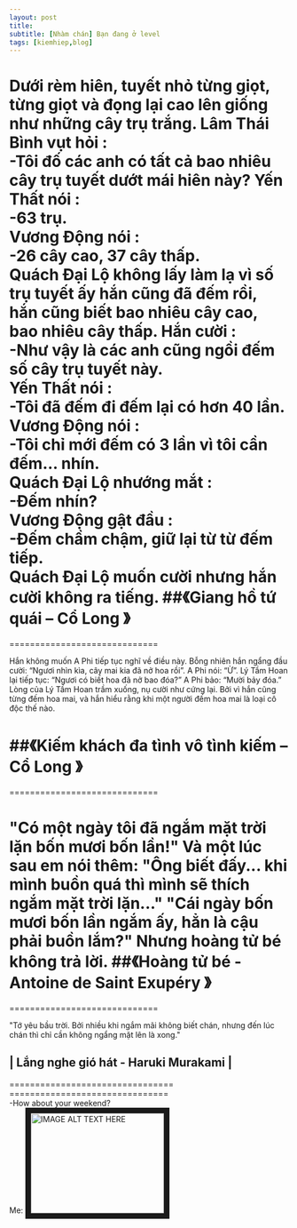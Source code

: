 ```yaml
---
layout: post
title: 
subtitle: [Nhàm chán] Bạn đang ở level 
tags: [kiemhiep,blog]
---
```





Dưới rèm hiên, tuyết nhỏ từng giọt, từng giọt và đọng lại cao lên giống như những cây trụ trắng.
Lâm Thái Bình vụt hỏi :<br/>
 -Tôi đố các anh có tất cả bao nhiêu cây trụ tuyết dướt mái hiên này?
Yến Thất nói :<br/>
 -63 trụ.<br/>
Vương Động nói :<br/>
-26 cây cao, 37 cây thấp.<br/>
Quách Đại Lộ không lấy làm lạ vì số trụ tuyết ấy hắn cũng đã đếm rồi, hắn cũng biết bao nhiêu cây cao, bao nhiêu cây thấp.
Hắn cười :<br/>
-Như vậy là các anh cũng ngồi đếm số cây trụ tuyết này.<br/>
Yến Thất nói :<br/>
 -Tôi đã đếm đi đếm lại có hơn 40 lần.<br/>
Vương Động nói :<br/>
-Tôi chỉ mới đếm có 3 lần vì tôi cần đếm... nhín.<br/>
Quách Đại Lộ nhướng mắt :<br/>
-Đếm nhín?<br/>
Vương Động gật đầu :<br/>
-Đếm chầm chậm, giữ lại từ từ đếm tiếp.<br/>
Quách Đại Lộ muốn cười nhưng hắn cười không ra tiếng.
##《Giang hồ tứ quái – Cổ Long 》
=============================
=============================<br/>

 Hắn không muốn A Phi tiếp tục nghĩ về điều này. Bỗng nhiên hắn ngẩng đầu cười: “Ngươi nhìn kìa, cây mai kia đã nở hoa rồi”.
A Phi nói: “Ừ”. Lý Tầm Hoan lại tiếp tục: “Ngươi có biết hoa đã nở bao đóa?”
A Phi bảo: “Mười bảy đóa.”
Lòng của Lý Tầm Hoan trầm xuống, nụ cười như cứng lại. Bởi vì hắn cũng từng đếm hoa mai, và hắn hiểu rằng khi một người đếm hoa mai là loại cô độc thế nào.

##《Kiếm khách đa tình vô tình kiếm – Cổ Long 》
=============================
=============================<br/>

 "Có một ngày tôi đã ngắm mặt trời lặn bốn mươi bốn lần!"
 Và một lúc sau em nói thêm:
 "Ông biết đấy... khi mình buồn quá thì mình sẽ thích ngắm mặt trời lặn..."
 "Cái ngày bốn mươi bốn lần ngắm ấy, hẳn là cậu phải buồn lắm?"
 Nhưng hoàng tử bé không trả lời.
##《Hoàng tử bé - Antoine de Saint Exupéry 》
=============================
=============================<br/>


"Tớ yêu bầu trời. Bởi nhiều khi ngắm mãi không biết chán, nhưng đến lúc chán thì chỉ cần không ngẩng mặt lên là xong."

## | Lắng nghe gió hát - Haruki Murakami |
================================
===============================<br/>
-How about your weekend?<br/>
Me:
<a href="https://www.youtube.com/watch?v=wZZ7oFKsKzY"
target="_blank"><img src="https://i.kym-cdn.com/entries/icons/mobile/000/005/608/nyan-cat-01-625x450.jpg" 
alt="IMAGE ALT TEXT HERE" width="240" height="180" border="10" /></a>